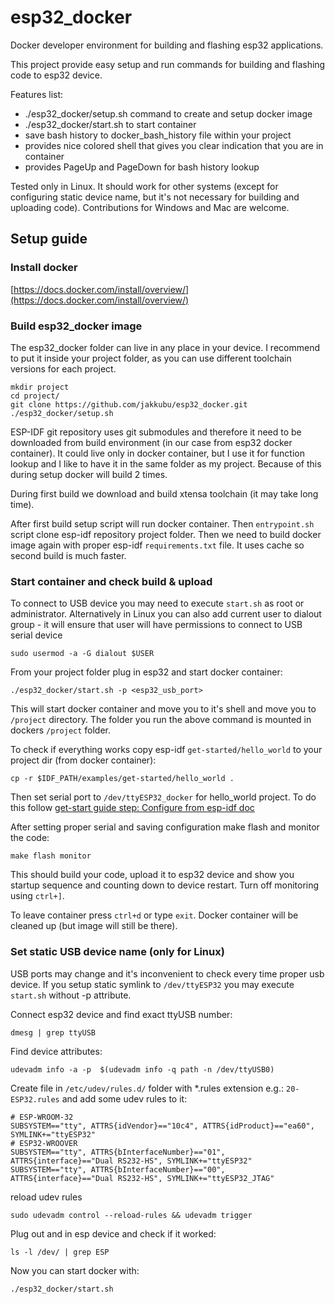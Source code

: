 # esp32_docker
Docker developer environment for building and flashing esp32 applications.

This project provide easy setup and run commands for building and flashing code to esp32 device.

Features list:
* ./esp32_docker/setup.sh command to create and setup docker image
* ./esp32_docker/start.sh to start container
* save bash history to docker_bash_history file within your project
* provides nice colored shell that gives you clear indication that you are in container
* provides PageUp and PageDown for bash history lookup

Tested only in Linux. It should work for other systems (except for configuring static device name, but it's not necessary for building and uploading code). Contributions for Windows and Mac are welcome.

## Setup guide

### Install docker

[https://docs.docker.com/install/overview/](https://docs.docker.com/install/overview/)

### Build esp32_docker image

The esp32_docker folder can live in any place in your device. I recommend to put it inside your project folder, as you can use different toolchain versions for each project.

    mkdir project
    cd project/
    git clone https://github.com/jakkubu/esp32_docker.git
    ./esp32_docker/setup.sh

ESP-IDF git repository uses git submodules and therefore it need to be downloaded from build environment (in our case from esp32 docker container). It could live only in docker container, but I use it for function lookup and I like to have it in the same folder as my project. Because of this during setup docker will build 2 times.

During first build we download and build xtensa toolchain (it may take long time).

After first build setup script will run docker container. Then `entrypoint.sh` script clone esp-idf repository project folder. Then we need to build docker image again with proper esp-idf `requirements.txt` file. It uses cache so second build is much faster.

### Start container and check build & upload

To connect to USB device you may need to execute `start.sh` as root or administrator. Alternatively in Linux you can also add current user to dialout group - it will ensure that user will have permissions to connect to USB serial device

    sudo usermod -a -G dialout $USER

From your project folder plug in esp32 and start docker container:

    ./esp32_docker/start.sh -p <esp32_usb_port>

This will start docker container and move you to it's shell and move you to `/project` directory. The folder you run the above command is mounted in dockers `/project` folder.


To check if everything works copy esp-idf `get-started/hello_world` to your project dir (from docker container):

    cp -r $IDF_PATH/examples/get-started/hello_world .

Then set serial port to `/dev/ttyESP32_docker` for hello_world project. To do this follow [get-start guide step: Configure from esp-idf doc](https://docs.espressif.com/projects/esp-idf/en/latest/get-started/index.html#step-7-configure)

After setting proper serial and saving configuration make flash and monitor the code:

    make flash monitor

This should build your code, upload it to esp32 device and show you startup sequence and counting down to device restart. Turn off monitoring using `ctrl+]`.

To leave container press `ctrl+d` or type `exit`. Docker container will be cleaned up (but image will still be there).

### Set static USB device name (only for Linux)

USB ports may change and it's inconvenient to check every time proper usb device. If you setup static symlink to `/dev/ttyESP32` you may execute `start.sh` without -p attribute.

Connect esp32 device and find exact ttyUSB number:

    dmesg | grep ttyUSB

Find device attributes:

    udevadm info -a -p  $(udevadm info -q path -n /dev/ttyUSB0)

Create file in `/etc/udev/rules.d/` folder with *.rules extension e.g.: `20-ESP32.rules` and add some udev rules to it:

    # ESP-WROOM-32
    SUBSYSTEM=="tty", ATTRS{idVendor}=="10c4", ATTRS{idProduct}=="ea60", SYMLINK+="ttyESP32"
    # ESP32-WROOVER
    SUBSYSTEM=="tty", ATTRS{bInterfaceNumber}=="01", ATTRS{interface}=="Dual RS232-HS", SYMLINK+="ttyESP32"
    SUBSYSTEM=="tty", ATTRS{bInterfaceNumber}=="00", ATTRS{interface}=="Dual RS232-HS", SYMLINK+="ttyESP32_JTAG"


reload udev rules

    sudo udevadm control --reload-rules && udevadm trigger

Plug out and in esp device and check if it worked:

    ls -l /dev/ | grep ESP

Now you can start docker with:

    ./esp32_docker/start.sh

